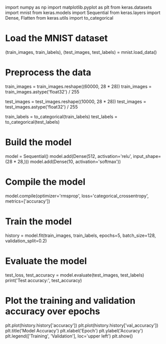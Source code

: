 import numpy as np
import matplotlib.pyplot as plt
from keras.datasets import mnist
from keras.models import Sequential
from keras.layers import Dense, Flatten
from keras.utils import to_categorical

# Load the MNIST dataset
(train_images, train_labels), (test_images, test_labels) = mnist.load_data()

# Preprocess the data
train_images = train_images.reshape((60000, 28 * 28))
train_images = train_images.astype('float32') / 255

test_images = test_images.reshape((10000, 28 * 28))
test_images = test_images.astype('float32') / 255

train_labels = to_categorical(train_labels)
test_labels = to_categorical(test_labels)

# Build the model
model = Sequential()
model.add(Dense(512, activation='relu', input_shape=(28 * 28,)))
model.add(Dense(10, activation='softmax'))

# Compile the model
model.compile(optimizer='rmsprop',
              loss='categorical_crossentropy',
              metrics=['accuracy'])

# Train the model
history = model.fit(train_images, train_labels, epochs=5, batch_size=128, validation_split=0.2)

# Evaluate the model
test_loss, test_accuracy = model.evaluate(test_images, test_labels)
print('Test accuracy:', test_accuracy)

# Plot the training and validation accuracy over epochs
plt.plot(history.history['accuracy'])
plt.plot(history.history['val_accuracy'])
plt.title('Model Accuracy')
plt.xlabel('Epoch')
plt.ylabel('Accuracy')
plt.legend(['Training', 'Validation'], loc='upper left')
plt.show()
